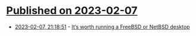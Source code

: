 # [Published on 2023-02-07](index.md)

* [2023-02-07, 21:18:51](https://lobste.rs/s/u63roi/it_s_worth_running_freebsd_netbsd_desktop) - [It’s worth running a FreeBSD or NetBSD desktop](https://rubenerd.com/its-worth-running-a-freebsd-or-netbsd-desktop/)

